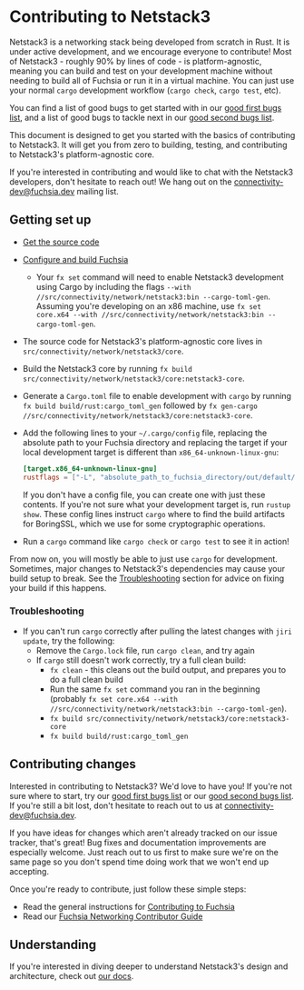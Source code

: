 # Contributing to Netstack3

Netstack3 is a networking stack being developed from scratch in Rust. It is
under active development, and we encourage everyone to contribute! Most of
Netstack3 - roughly 90% by lines of code - is platform-agnostic, meaning you can
build and test on your development machine without needing to build all of
Fuchsia or run it in a virtual machine. You can just use your normal `cargo`
development workflow (`cargo check`, `cargo test`, etc).

<!-- TODO(https://fxbug.dev/70286): Make shortlinks for these Monorail search
URLs -->

You can find a list of good bugs to get started with in our [good first bugs
list][good-first-bugs], and a list of good bugs to tackle next in our [good
second bugs list][good-second-bugs].

This document is designed to get you started with the basics of contributing to
Netstack3. It will get you from zero to building, testing, and contributing to
Netstack3's platform-agnostic core.

If you're interested in contributing and would like to chat with the Netstack3
developers, don't hesitate to reach out! We hang out on the
<connectivity-dev@fuchsia.dev> mailing list.

## Getting set up

* [Get the source code](/docs/get-started/get_fuchsia_source.md)
* [Configure and build Fuchsia](/docs/get-started/build_fuchsia.md)
  * Your `fx set` command will need to enable Netstack3 development using Cargo
    by including the flags `--with //src/connectivity/network/netstack3:bin
    --cargo-toml-gen`. Assuming you're developing on an x86 machine, use `fx set
    core.x64 --with //src/connectivity/network/netstack3:bin --cargo-toml-gen`.
* The source code for Netstack3's platform-agnostic core lives in
  `src/connectivity/network/netstack3/core`.
* Build the Netstack3 core by running `fx build
  src/connectivity/network/netstack3/core:netstack3-core`.
* Generate a `Cargo.toml` file to enable development with `cargo` by running `fx
  build build/rust:cargo_toml_gen` followed by `fx gen-cargo
  //src/connectivity/network/netstack3/core:netstack3-core`.
* Add the following lines to your `~/.cargo/config` file, replacing the absolute
  path to your Fuchsia directory and replacing the target if your local
  development target is different than `x86_64-unknown-linux-gnu`:

  ```toml
  [target.x86_64-unknown-linux-gnu]
  rustflags = ["-L", "absolute_path_to_fuchsia_directory/out/default/host_x64/obj/third_party/boringssl"]
  ```

  If you don't have a config file, you can create one with just these contents.
  If you're not sure what your development target is, run `rustup show`. These
  config lines instruct `cargo` where to find the build artifacts for BoringSSL,
  which we use for some cryptographic operations.
* Run a `cargo` command like `cargo check` or `cargo test` to see it in action!

From now on, you will mostly be able to just use `cargo` for development.
Sometimes, major changes to Netstack3's dependencies may cause your build setup
to break. See the [Troubleshooting](#Troubleshooting) section for advice on
fixing your build if this happens.

### Troubleshooting

* If you can't run `cargo` correctly after pulling the latest changes with `jiri
  update`, try the following:
  * Remove the `Cargo.lock` file, run `cargo clean`, and try again
  * If `cargo` still doesn't work correctly, try a full clean build:
    * `fx clean` - this cleans out the build output, and prepares you to do a
      full clean build
    * Run the same `fx set` command you ran in the beginning (probably `fx set
      core.x64 --with //src/connectivity/network/netstack3:bin
      --cargo-toml-gen`).
    * `fx build src/connectivity/network/netstack3/core:netstack3-core`
    * `fx build build/rust:cargo_toml_gen`

## Contributing changes

Interested in contributing to Netstack3? We'd love to have you! If you're not
sure where to start, try our [good first bugs list][good-first-bugs] or our
[good second bugs list][good-second-bugs]. If you're still a bit lost, don't
hesitate to reach out to us at <connectivity-dev@fuchsia.dev>.

If you have ideas for changes which aren't already tracked on our issue tracker,
that's great! Bug fixes and documentation improvements are especially welcome.
Just reach out to us first to make sure we're on the same page so you don't
spend time doing work that we won't end up accepting.

 Once you're ready to contribute, just follow these simple steps:

* Read the general instructions for [Contributing to Fuchsia](/CONTRIBUTING.md)
* Read our [Fuchsia Networking Contributor Guide]

## Understanding

If you're interested in diving deeper to understand Netstack3's design and
architecture, check out [our docs](/src/connectivity/network/netstack3/docs).

[Fuchsia Networking Contributor Guide]: /docs/contribute/contributing-to-netstack
[good-first-bugs]: https://bugs.fuchsia.dev/p/fuchsia/issues/list?q=%28component%3Anetworkstack%3Enetstack3+OR+component%3AConnectivity%3ELibraries%3Enet_types+OR+component%3AConnectivity%3ELibraries%3Einternet_checksum+OR+component%3AConnectivity%3ELibraries%3Epacket%29+label%3AGoodFirstBug&can=2
[good-second-bugs]: https://bugs.fuchsia.dev/p/fuchsia/issues/list?q=%28component%3Anetworkstack%3Enetstack3+OR+component%3AConnectivity%3ELibraries%3Enet_types+OR+component%3AConnectivity%3ELibraries%3Einternet_checksum+OR+component%3AConnectivity%3ELibraries%3Epacket%29+label%3AGoodSecondBug&can=2

